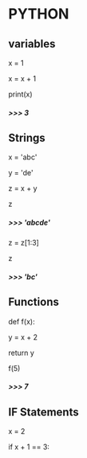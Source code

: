 # PYTHON


## variables

x = 1

x = x + 1

print(x)

##### >>> 3


## Strings

x = 'abc'

y = 'de'

z = x + y

z

##### >>> 'abcde'

z = z[1:3]

z

##### >>> 'bc'


## Functions

def f(x):

  y = x + 2
  
  return y

f(5)

##### >>> 7


## IF Statements

x = 2

if x + 1 == 3:
  
